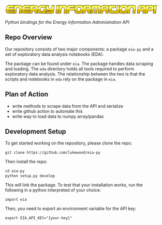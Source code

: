 ![](media/logo.png)

_Python bindings for the Energy Information Administration API_

## Repo Overview

Our repository consists of two major components: a package `eia-py` and a set of
exploratory data analysis notebooks (EDA).

The package can be found under `eia`.  The package handles data scraping and loading.
The `eda` directory holds all tools required to perform exploratory data analysis.  The
relationship between the two is that the scripts and notebooks in `eda` rely on the
package in `eia`.

## Plan of Action

- write methods to scrape data from the API and serialize
- write github action to automate this
- write way to load data to numpy array/pandas

## Development Setup

To get started working on the repository, please clone the repo:

```
git clone https://github.com/lukewood/eia-py
```

Then install the repo:

```
cd eia-py
python setup.py develop
```

This will link the package.  To test that your installation works, run the following
in a python interpreted of your choice:

```
import eia
```

Then, you need to export an environment variable for the API key:

```
export EIA_API_KEY="{your-key}"
```
